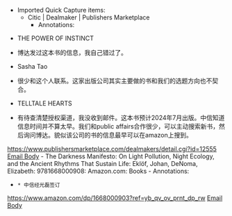 - Imported Quick Capture items:
    - Citic | Dealmaker | Publishers Marketplace
        - Annotations:

* THE POWER OF INSTINCT

* 博达发过这本书的信息，我自己错过了。

* Sasha Tao

* 很少和这个人联系。这家出版公司其实主要做的书和我们的选题方向也不契合。

* TELLTALE HEARTS

* 有待查清楚授权渠道，我没收到邮件。这本书预计2024年7月出版。中信知道信息时间并不算太早。我们和public affairs合作很少，可以主动搜索新书，然后询问博达。貌似该公司的书的信息最早可以在amazon上搜到。



https://www.publishersmarketplace.com/dealmakers/detail.cgi?id=12555 [Email Body](https://files.todoist.com/HqYUm4L3iK694h_nz1i3qsf7r5nnhGx1EfyTgjC6UM9KuMxkH6VpQ5qLCUB-n1Nw/by/21878347/as/file.html)
    - The Darkness Manifesto: On Light Pollution, Night Ecology, and the Ancient Rhythms That Sustain Life: Eklöf, Johan, DeNoma, Elizabeth: 9781668000908: Amazon.com: Books
        - Annotations:

*     * 中信经光磊签订



https://www.amazon.com/dp/1668000903?ref=yb_qv_ov_prnt_dp_rw [Email Body](https://files.todoist.com/eb-ZVP-uogHfUanXlLtjwhAsK8VUXW--6dHVo_GF3gua4rAZ63il8-1f7YKAKEGH/by/21878347/as/file.html)
